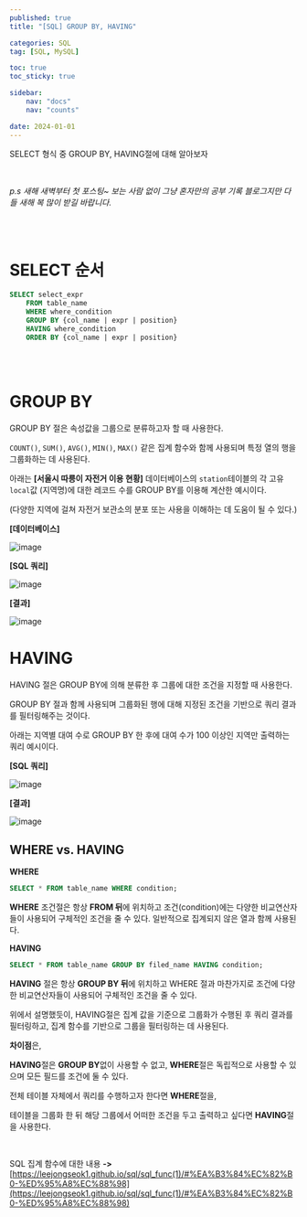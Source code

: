 ```yaml
---
published: true
title: "[SQL] GROUP BY, HAVING"

categories: SQL
tag: [SQL, MySQL]

toc: true
toc_sticky: true

sidebar:
    nav: "docs"
    nav: "counts"

date: 2024-01-01
---
```

SELECT 형식 중 GROUP BY, HAVING절에 대해 알아보자

<br>

*p.s 새해 새벽부터 첫 포스팅~ 보는 사람 없이 그냥 혼자만의 공부 기록 블로그지만 다들 새해 복 많이 받길 바랍니다.*

<br>
<br>

# SELECT 순서

```sql
SELECT select_expr
    FROM table_name
    WHERE where_condition
    GROUP BY {col_name | expr | position}
    HAVING where_condition
    ORDER BY {col_name | expr | position}
```

<br>
<br>

# GROUP BY

GROUP BY 절은 속성값을 그룹으로 분류하고자 할 때 사용한다.

`COUNT()`, `SUM()`, `AVG()`, `MIN()`, `MAX()` 같은 집계 함수와 함께 사용되며 특정 열의 행을 그룹화하는 데 사용된다.

아래는 **[서울시 따릉이 자전거 이용 현황]** 데이터베이스의 `station`테이블의 각 고유 `local`값 (지역명)에 대한 레코드 수를 GROUP BY를 이용해 계산한 예시이다. 

(다양한 지역에 걸쳐 자전거 보관소의 분포 또는 사용을 이해하는 데 도움이 될 수 있다.)

**[데이터베이스]**

![image](https://github.com/leejongseok1/algorithm/assets/79849878/61521db6-8a8a-441f-bb5a-447ba7178dad)

**[SQL 쿼리]**

![image](https://github.com/leejongseok1/algorithm/assets/79849878/27f7789c-2090-49f9-a814-5e24debb7910)

**[결과]**

![image](https://github.com/leejongseok1/algorithm/assets/79849878/7464eea6-167a-4b84-8653-e2f04bb69524)


# HAVING

HAVING 절은 GROUP BY에 의해 분류한 후 그룹에 대한 조건을 지정할 때 사용한다.

GROUP BY 절과 함께 사용되며 그룹화된 행에 대해 지정된 조건을 기반으로 쿼리 결과를 필터링해주는 것이다.

아래는 지역별 대여 수로 GROUP BY 한 후에 대여 수가 100 이상인 지역만 출력하는 쿼리 예시이다.

**[SQL 쿼리]**

![image](https://github.com/leejongseok1/algorithm/assets/79849878/f84e363e-7654-4327-9807-d2b14049eb91)

**[결과]**

![image](https://github.com/leejongseok1/algorithm/assets/79849878/575756bb-43f2-47a8-942f-0b3d644f7cae)

## WHERE vs. HAVING

**WHERE**

```sql
SELECT * FROM table_name WHERE condition;
```

**WHERE** 조건절은 항상 **FROM 뒤**에 위치하고 조건(condition)에는 다양한 비교연산자들이 사용되어 구체적인 조건을 줄 수 있다. 일반적으로 집계되지 않은 열과 함께 사용된다.


**HAVING**

```sql
SELECT * FROM table_name GROUP BY filed_name HAVING condition;
```

**HAVING** 절은 항상 **GROUP BY 뒤**에 위치하고 WHERE 절과 마찬가지로 조건에 다양한 비교연산자들이 사용되어 구체적인 조건을 줄 수 있다.

위에서 설명했듯이, HAVING절은 집계 값을 기준으로 그룹화가 수행된 후 쿼리 결과를 필터링하고, 집계 함수를 기반으로 그룹을 필터링하는 데 사용된다.

**차이점**은,

**HAVING**절은 **GROUP BY**없이 사용할 수 없고, **WHERE**절은 독립적으로 사용할 수 있으며 모든 필드를 조건에 둘 수 있다.

전체 테이블 자체에서 쿼리를 수행하고자 한다면 **WHERE**절을,

테이블을 그룹화 한 뒤 해당 그룹에서 어떠한 조건을 두고 출력하고 싶다면 **HAVING**절을 사용한다.

<br>

SQL 집계 함수에 대한 내용 **->** [https://leejongseok1.github.io/sql/sql_func(1)/#%EA%B3%84%EC%82%B0-%ED%95%A8%EC%88%98](https://leejongseok1.github.io/sql/sql_func(1)/#%EA%B3%84%EC%82%B0-%ED%95%A8%EC%88%98)